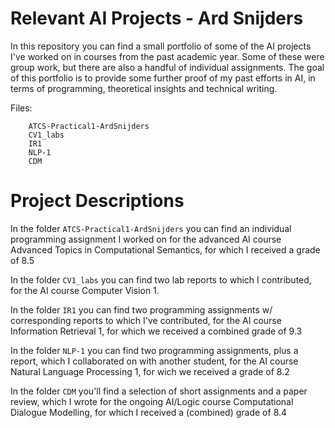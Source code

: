 # Relevant AI Projects - Ard Snijders

In this repository you can find a small portfolio of some of the AI projects I've worked on in courses from the past academic year. Some of these were group work, but there are also a handful of individual assignments. The goal of this portfolio is to provide some further proof of my past efforts in AI, in terms of programming, theoretical insights and technical writing.

Files:

```
	ATCS-Practical1-ArdSnijders
	CV1_labs
	IR1
	NLP-1
	CDM
```

# Project Descriptions

In the folder ```ATCS-Practical1-ArdSnijders``` you can find an individual programming assignment I worked on for the advanced AI course Advanced Topics in Computational Semantics, for which I received a grade of 8.5

In the folder ```CV1_labs``` you can find two lab reports to which I contributed, for the AI course Computer Vision 1.

In the folder ```IR1``` you can find two programming assignments w/ corresponding reports to which I've contributed, for the AI course Information Retrieval 1, for which we received a combined grade of 9.3

In the folder ```NLP-1``` you can find two programming assignments, plus a report, which I collaborated on with another student, for the AI course Natural Language Processing 1, for wich we received a grade of 8.2

In the folder ```CDM``` you'll find a selection of short assignments and a paper review, which I wrote for the ongoing AI/Logic course Computational Dialogue Modelling, for which I received a (combined) grade of 8.4
